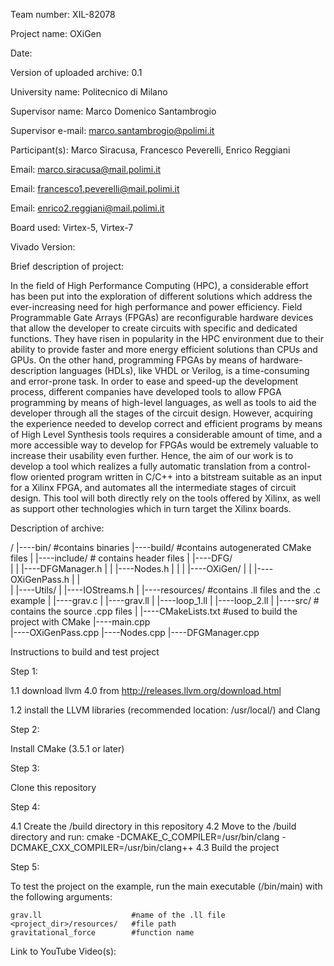 Team number: XIL-82078

Project name: OXiGen

Date:  

Version of uploaded archive: 0.1

University name: Politecnico di Milano

Supervisor name: Marco Domenico Santambrogio

Supervisor e-mail: marco.santambrogio@polimi.it

Participant(s): Marco Siracusa, Francesco Peverelli, Enrico Reggiani

Email: marco.siracusa@mail.polimi.it

Email: francesco1.peverelli@mail.polimi.it

Email: enrico2.reggiani@mail.polimi.it

Board used: Virtex-5, Virtex-7

Vivado Version:

Brief description of project:

In the field of High Performance Computing (HPC), a considerable effort has been put into the exploration of different solutions which address the ever-increasing need for high performance and power efficiency.
Field Programmable Gate Arrays (FPGAs) are reconfigurable hardware devices that allow the developer to create circuits with specific and dedicated functions. They have risen in popularity in the HPC environment due to their ability to provide faster and more energy efficient solutions than CPUs and GPUs. On the other hand, programming FPGAs by means of hardware-description languages (HDLs), like VHDL or Verilog, is a time-consuming and error-prone task. In order to ease and speed-up the development process, different companies have developed tools to allow FPGA programming by means of high-level languages, as well as tools to aid the developer through all the stages of the circuit design. However, acquiring the experience needed to develop correct and efficient programs by means of High Level Synthesis tools requires a considerable amount of time, and a more accessible way to develop for FPGAs would be extremely valuable to increase their usability even further. Hence, the aim of our work is to develop a tool which realizes a fully automatic translation from a control-flow oriented program written in C/C++ into a bitstream suitable as an input for a Xilinx FPGA, and automates all the intermediate stages of circuit design. This tool will both directly rely on the tools offered by Xilinx, as well as support other technologies which in turn target the Xilinx boards.

Description of archive:

/
|----bin/          #contains binaries
|----build/        #contains autogenerated CMake files
|
|----include/      # contains header files
|    |----DFG/     
|    |    |----DFGManager.h
|    |    |----Nodes.h
|    |
|    |----OXiGen/
|    |    |----OXiGenPass.h
|    |    
|    |----Utils/
|         |----IOStreams.h
|
|----resources/   #contains .ll files and the .c example
|    |----grav.c
|    |----grav.ll
|    |----loop_1.ll
|    |----loop_2.ll
|
|----src/          # contains the source .cpp files
     |
     |----CMakeLists.txt   #used to build the project with CMake
     |----main.cpp         
     |----OXiGenPass.cpp
     |----Nodes.cpp
     |----DFGManager.cpp


Instructions to build and test project

Step 1:

1.1 download llvm 4.0 from http://releases.llvm.org/download.html

1.2 install the LLVM libraries (recommended location: /usr/local/) and Clang

Step 2:

Install CMake (3.5.1 or later)

Step 3:

Clone this repository

Step 4:

4.1 Create the /build directory in this repository
4.2 Move to the /build directory and run:
        cmake -DCMAKE_C_COMPILER=/usr/bin/clang -DCMAKE_CXX_COMPILER=/usr/bin/clang++
4.3 Build the project

Step 5:

To test the project on the example, run the main executable (/bin/main)
with the following arguments:

    grav.ll                    #name of the .ll file
    <project_dir>/resources/   #file path
    gravitational_force        #function name

Link to YouTube Video(s):